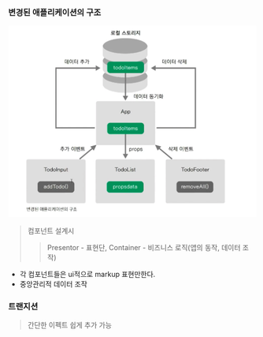 ### 변경된 애플리케이션의 구조
![img_1.png](vue-intermediate/doc/img/img_1.png)
> 컴포넌트 설계시
>> Presentor - 표현단, Container - 비즈니스 로직(앱의 동작, 데이터 조작)

* 각 컴포넌트들은 ui적으로 markup 표현만한다.
* 중앙관리적 데이터 조작

### 트랜지션
> 간단한 이펙트 쉽게 추가 가능
> 